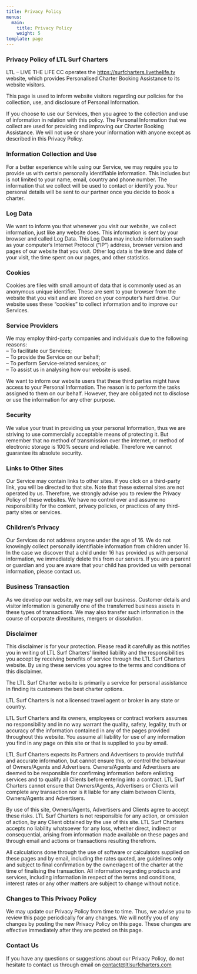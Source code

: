 ```yaml
---
title: Privacy Policy
menus:
  main:
    title: Privacy Policy
    weight: 5
template: page
---
```

### **Privacy Policy of LTL Surf Charters**

LTL – LIVE THE LIFE CC operates the https://surfcharters.livethelife.tv website, which provides Personalised Charter Booking Assistance to its website visitors.

This page is used to inform website visitors regarding our policies for the collection, use, and disclosure of Personal Information.

If you choose to use our Services, then you agree to the collection and use of information in relation with this policy. The Personal Information that we collect are used for providing and improving our Charter Booking Assistance. We will not use or share your information with anyone except as described in this Privacy Policy.

### Information Collection and Use

For a better experience while using our Service, we may require you to provide us with certain personally identifiable information. This includes but is not limited to your name, email, country and phone number. The information that we collect will be used to contact or identify you. Your personal details will be sent to our partner once you decide to book a charter.

### Log Data

We want to inform you that whenever you visit our website, we collect information, just like any website does. This information is sent by your browser and called Log Data. This Log Data may include information such as your computer’s Internet Protocol (“IP”) address, browser version and pages of our website that you visit. Other log data is the time and date of your visit, the time spent on our pages, and other statistics.

### Cookies

Cookies are files with small amount of data that is commonly used as an anonymous unique identifier. These are sent to your browser from the website that you visit and are stored on your computer’s hard drive. Our website uses these “cookies” to collect information and to improve our Services.

### Service Providers

We may employ third-party companies and individuals due to the following reasons:\
– To facilitate our Services;\
– To provide the Service on our behalf;\
– To perform Service-related services; or\
– To assist us in analysing how our website is used.

We want to inform our website users that these third parties might have access to your Personal Information. The reason is to perform the tasks assigned to them on our behalf. However, they are obligated not to disclose or use the information for any other purpose.

### Security

We value your trust in providing us your personal Information, thus we are striving to use commercially acceptable means of protecting it. But remember that no method of transmission over the internet, or method of electronic storage is 100% secure and reliable. Therefore we cannot guarantee its absolute security.

### Links to Other Sites

Our Service may contain links to other sites. If you click on a third-party link, you will be directed to that site. Note that these external sites are not operated by us. Therefore, we strongly advise you to review the Privacy Policy of these websites. We have no control over and assume no responsibility for the content, privacy policies, or practices of any third-party sites or services.

### Children’s Privacy

Our Services do not address anyone under the age of 16. We do not knowingly collect personally identifiable information from children under 16. In the case we discover that a child under 16 has provided us with personal information, we immediately delete this from our servers. If you are a parent or guardian and you are aware that your child has provided us with personal information, please contact us.

### Business Transaction

As we develop our website, we may sell our business. Customer details and visitor information is generally one of the transferred business assets in these types of transactions. We may also transfer such information in the course of corporate divestitures, mergers or dissolution.

### Disclaimer

This disclaimer is for your protection. Please read it carefully as this notifies you in writing of LTL Surf Charters’ limited liability and the responsibilities you accept by receiving benefits of service through the LTL Surf Charters website. By using these services you agree to the terms and conditions of this disclaimer.

The LTL Surf Charter website is primarily a service for personal assistance in finding its customers the best charter options.

LTL Surf Charters is not a licensed travel agent or broker in any state or country.

LTL Surf Charters and its owners, employees or contract workers assumes no responsibility and in no way warrant the quality, safety, legality, truth or accuracy of the information contained in any of the pages provided throughout this website. You assume all liability for use of any information you find in any page on this site or that is supplied to you by email.

LTL Surf Charters expects its Partners and Advertisers to provide truthful and accurate information, but cannot ensure this, or control the behaviour of Owners/Agents and Advertisers. Owners/Agents and Advertisers are deemed to be responsible for confirming information before enlisting services and to qualify all Clients before entering into a contract. LTL Surf Charters cannot ensure that Owners/Agents, Advertisers or Clients will complete any transaction nor is it liable for any claim between Clients, Owners/Agents and Advertisers.

By use of this site, Owners/Agents, Advertisers and Clients agree to accept these risks. LTL Surf Charters is not responsible for any action, or omission of action, by any Client obtained by the use of this site. LTL Surf Charters accepts no liability whatsoever for any loss, whether direct, indirect or consequential, arising from information made available on these pages and through email and actions or transactions resulting therefrom.

All calculations done through the use of software or calculators supplied on these pages and by email, including the rates quoted, are guidelines only and subject to final confirmation by the owner/agent of the charter at the time of finalising the transaction. All information regarding products and services, including information in respect of the terms and conditions, interest rates or any other matters are subject to change without notice.

### Changes to This Privacy Policy

We may update our Privacy Policy from time to time. Thus, we advise you to review this page periodically for any changes. We will notify you of any changes by posting the new Privacy Policy on this page. These changes are effective immediately after they are posted on this page.

### Contact Us

If you have any questions or suggestions about our Privacy Policy, do not hesitate to contact us through email on contact@ltlsurfcharters.com
